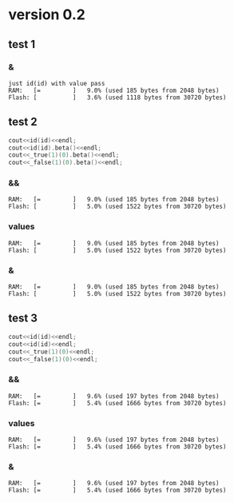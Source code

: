 

# version 0.2

## test 1
### &

```text
just id(id) with value pass
RAM:   [=         ]   9.0% (used 185 bytes from 2048 bytes)
Flash: [          ]   3.6% (used 1118 bytes from 30720 bytes)
```

## test 2

```c++
cout<<id(id)<<endl;
cout<<id(id).beta()<<endl;
cout<<_true(1)(0).beta()<<endl;
cout<<_false(1)(0).beta()<<endl;
```
### &&
```text
RAM:   [=         ]   9.0% (used 185 bytes from 2048 bytes)
Flash: [          ]   5.0% (used 1522 bytes from 30720 bytes)
```

### values

```text
RAM:   [=         ]   9.0% (used 185 bytes from 2048 bytes)
Flash: [          ]   5.0% (used 1522 bytes from 30720 bytes)
```

### &

```text
RAM:   [=         ]   9.0% (used 185 bytes from 2048 bytes)
Flash: [          ]   5.0% (used 1522 bytes from 30720 bytes)
```

## test 3
```c++
cout<<id(id)<<endl;
cout<<id(id)<<endl;
cout<<_true(1)(0)<<endl;
cout<<_false(1)(0)<<endl;
```
### &&
```text
RAM:   [=         ]   9.6% (used 197 bytes from 2048 bytes)
Flash: [=         ]   5.4% (used 1666 bytes from 30720 bytes)
```
### values
```text
RAM:   [=         ]   9.6% (used 197 bytes from 2048 bytes)
Flash: [=         ]   5.4% (used 1666 bytes from 30720 bytes)
```

### &

```text
RAM:   [=         ]   9.6% (used 197 bytes from 2048 bytes)
Flash: [=         ]   5.4% (used 1666 bytes from 30720 bytes)
```
